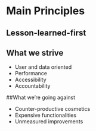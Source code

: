 # Main Principles

## Lesson-learned-first

## What we strive
- User and data oriented
- Performance
- Accessibility
- Accountability

##What we’re going against
- Counter-productive cosmetics
- Expensive functionalities
- Unmeasured improvements
